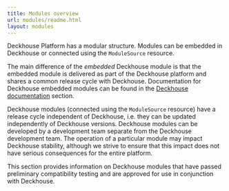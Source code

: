 ```yaml
---
title: Modules overview
url: modules/readme.html
layout: modules
---
```


Deckhouse Platform has a modular structure. Modules can be embedded in Deckhouse or connected using the `ModuleSource` resource.

The main difference of the _embedded_ Deckhouse module is that the embedded module is delivered as part of the Deckhouse platform and shares a common release cycle with Deckhouse. Documentation for Deckhouse embedded modules can be found in the [Deckhouse documentation](/documentation/v1/) section.

Deckhouse modules (connected using the `ModuleSource` resource) have a release cycle independent of Deckhouse, i.e. they can be updated independently of Deckhouse versions. Deckhouse modules can be developed by a development team separate from the Deckhouse development team. The operation of a particular module may impact Deckhouse stability, although we strive to ensure that this impact does not have serious consequences for the entire platform.

This section provides information on Deckhouse modules that have passed preliminary compatibility testing and are approved for use in conjunction with Deckhouse.
